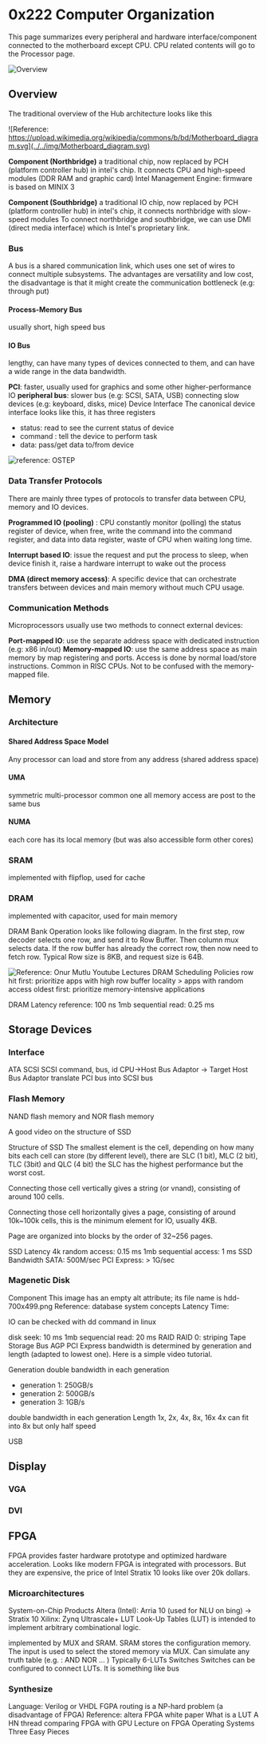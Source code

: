 # 0x222 Computer Organization

This page summarizes every peripheral and hardware interface/component connected to the motherboard except CPU. CPU related contents will go to the Processor page.

![Overview](../../img/bigmb.jpg)

## Overview
The traditional overview of the Hub architecture looks like this

![Reference: https://upload.wikimedia.org/wikipedia/commons/b/bd/Motherboard_diagram.svg](../../img/Motherboard_diagram.svg)

**Component (Northbridge)** a traditional chip, now replaced by PCH (platform controller hub) in intel's chip. It connects CPU and high-speed modules (DDR RAM and graphic card)
Intel Management Engine: firmware is based on MINIX 3

**Component (Southbridge)** a traditional IO chip, now replaced by PCH (platform controller hub) in intel's chip, it connects northbridge with slow-speed modules
To connect northbridge and southbridge, we can use DMI (direct media interface) which is Intel's proprietary link.

### Bus
A bus is a shared communication link, which uses one set of wires to connect multiple subsystems. The advantages are versatility and low cost, the disadvantage is that it might create the communication bottleneck (e.g: through put)

#### Process-Memory Bus
usually short, high speed bus

#### IO Bus
lengthy, can have many types of devices connected to them, and can have a wide range in the data bandwidth.

**PCI**: faster, usually used for graphics and some other higher-performance IO
**peripheral bus**: slower bus (e.g: SCSI, SATA, USB) connecting slow devices (e.g: keyboard, disks, mice)
Device Interface
The canonical device interface looks like this, it has three registers
- status: read to see the current status of device
- command : tell the device to perform task
- data: pass/get data to/from device

![reference: OSTEP](../../img/device_interface.png)

### Data Transfer Protocols
There are mainly three types of protocols to transfer data between CPU, memory and IO devices.

**Programmed IO (pooling)** : CPU constantly monitor (polling) the status register of device, when free, write the command into the command register, and data into data register, waste of CPU when waiting long time.

**Interrupt based IO**: issue the request and put the process to sleep, when device finish it, raise a hardware interrupt to wake out the process

**DMA (direct memory access)**: A specific device that can orchestrate transfers between devices and main memory without much CPU usage.

### Communication Methods
Microprocessors usually use two methods to connect external devices:

**Port-mapped IO**: use the separate address space with dedicated instruction (e.g: x86 in/out) 
**Memory-mapped IO**: use the same address space as main memory by map registering and ports. Access is done by normal load/store instructions. Common in RISC CPUs. Not to be confused with the memory-mapped file.

## Memory

### Architecture
#### Shared Address Space Model
Any processor can load and store from any address (shared address space)

#### UMA
symmetric multi-processor
common one
all memory access are post to the same bus

#### NUMA
each core has its local memory (but was also accessible form other cores)


### SRAM
implemented with flipflop, used for cache

### DRAM
implemented with capacitor, used for main memory

DRAM Bank Operation looks like following diagram. In the first step, row decoder selects one row, and send it to Row Buffer. Then column mux selects data. If the row buffer has already the correct row, then now need to fetch row. Typical Row size is 8KB, and request size is 64B.

![Reference: Onur Mutlu Youtube Lectures](../../img/Screen-Shot-2018-12-24-at-1.40.05-700x533.png)
DRAM Scheduling Policies
row hit first: prioritize apps with high row buffer locality > apps with random access
oldest first: prioritize memory-intensive applications

DRAM Latency
reference: 100 ns
1mb sequential read: 0.25 ms

## Storage Devices
### Interface
ATA
SCSI
SCSI command, bus, id
CPU->Host Bus Adaptor -> Target
Host Bus Adaptor translate PCI bus into SCSI bus

### Flash Memory
NAND flash memory and NOR flash memory

A good video on the structure of SSD

Structure of SSD
The smallest element is the cell, depending on how many bits each cell can store (by different level), there are SLC (1 bit), MLC (2 bit), TLC (3bit) and QLC (4 bit) the SLC has the highest performance but the worst cost.

Connecting those cell vertically gives a string (or vnand), consisting of around 100 cells.

Connecting those cell horizontally gives a page, consisting of around 10k~100k cells, this is the minimum element for IO, usually 4KB.

Page are organized into blocks by the order of 32~256 pages. 

SSD Latency
4k random access: 0.15 ms
1mb sequential access: 1 ms
SSD Bandwidth
SATA: 500M/sec
PCI Express: > 1G/sec

### Magenetic Disk
Component
This image has an empty alt attribute; its file name is hdd-700x499.png
Reference: database system concepts
Latency Time:

IO can be checked with dd command in linux

disk seek: 10 ms
1mb sequencial read: 20 ms
RAID
RAID 0: striping
Tape Storage
Bus
AGP
PCI Express
bandwidth is determined by generation and length (adapted to lowest one).  Here is a simple video tutorial.

Generation
double bandwidth in each generation
- generation 1: 250GB/s
- generation 2: 500GB/s
- generation 3: 1GB/s
  
  
double bandwidth in each generation
Length
1x, 2x, 4x, 8x, 16x
4x can fit into 8x but only half speed

USB

## Display
### VGA
### DVI

## FPGA
FPGA provides faster hardware prototype and optimized hardware acceleration. Looks like modern FPGA is integrated with processors.  But they are expensive, the price of Intel Stratix 10 looks like over 20k dollars.

### Microarchitectures
System-on-Chip Products
Altera (Intel): Arria 10 (used for NLU on bing) -> Stratix 10
Xilinx: Zynq Ultrascale+
LUT
Look-Up Tables (LUT) is intended to implement arbitrary combinational logic. 

 implemented by MUX and SRAM.  SRAM stores the configuration memory.  The input is used to select the stored memory via MUX.
Can simulate any truth table (e.g. : AND NOR ... ) 
Typically 6-LUTs
Switches
Switches can be configured to connect LUTs. It is something like bus

### Synthesize
Language: Verilog or VHDL
FGPA routing is a NP-hard problem (a disadvantage of FPGA)
Reference:
altera FPGA white paper
What is a LUT 
A HN thread comparing FPGA with GPU
Lecture on FPGA
Operating Systems Three Easy Pieces

